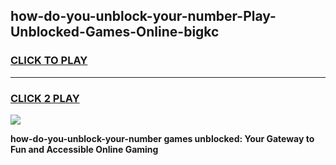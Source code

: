 
## how-do-you-unblock-your-number-Play-Unblocked-Games-Online-bigkc
<h3>
<a href="https://premium76.site?title=how-do-you-unblock-your-number&ref=25A">CLICK TO PLAY</a></h3>
<hr>

<h3>
<a href="https://premium76.site?title=how-do-you-unblock-your-number&ref=25A">CLICK 2 PLAY</a>
  
</h3>

<a href="https://premium76.site?title=how-do-you-unblock-your-number&ref=25A"><img src="https://clearcache.store/games.png"></a>


**how-do-you-unblock-your-number games unblocked: Your Gateway to Fun and Accessible Online Gaming**
